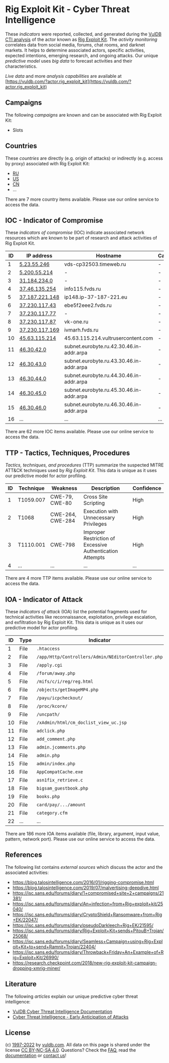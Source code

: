 # Rig Exploit Kit - Cyber Threat Intelligence

These _indicators_ were reported, collected, and generated during the [VulDB CTI analysis](https://vuldb.com/?kb.cti) of the actor known as [Rig Exploit Kit](https://vuldb.com/?actor.rig_exploit_kit). The _activity monitoring_ correlates data from social media, forums, chat rooms, and darknet markets. It helps to determine associated actors, specific activities, expected intentions, emerging research, and ongoing attacks. Our unique _predictive model_ uses _big data_ to forecast activities and their characteristics.

_Live data_ and more _analysis capabilities_ are available at [https://vuldb.com/?actor.rig_exploit_kit](https://vuldb.com/?actor.rig_exploit_kit)

## Campaigns

The following _campaigns_ are known and can be associated with Rig Exploit Kit:

* Slots

## Countries

These _countries_ are directly (e.g. origin of attacks) or indirectly (e.g. access by proxy) associated with Rig Exploit Kit:

* [RU](https://vuldb.com/?country.ru)
* [US](https://vuldb.com/?country.us)
* [CN](https://vuldb.com/?country.cn)
* ...

There are 7 more country items available. Please use our online service to access the data.

## IOC - Indicator of Compromise

These _indicators of compromise_ (IOC) indicate associated network resources which are known to be part of research and attack activities of Rig Exploit Kit.

ID | IP address | Hostname | Campaign | Confidence
-- | ---------- | -------- | -------- | ----------
1 | [5.23.55.246](https://vuldb.com/?ip.5.23.55.246) | vds-cp32503.timeweb.ru | - | High
2 | [5.200.55.214](https://vuldb.com/?ip.5.200.55.214) | - | - | High
3 | [31.184.234.0](https://vuldb.com/?ip.31.184.234.0) | - | - | High
4 | [37.46.135.254](https://vuldb.com/?ip.37.46.135.254) | info115.fvds.ru | - | High
5 | [37.187.221.148](https://vuldb.com/?ip.37.187.221.148) | ip148.ip-37-187-221.eu | - | High
6 | [37.230.117.43](https://vuldb.com/?ip.37.230.117.43) | ebe5f2eee2.fvds.ru | - | High
7 | [37.230.117.77](https://vuldb.com/?ip.37.230.117.77) | - | - | High
8 | [37.230.117.87](https://vuldb.com/?ip.37.230.117.87) | vk-one.ru | - | High
9 | [37.230.117.169](https://vuldb.com/?ip.37.230.117.169) | ivmarh.fvds.ru | - | High
10 | [45.63.115.214](https://vuldb.com/?ip.45.63.115.214) | 45.63.115.214.vultrusercontent.com | - | High
11 | [46.30.42.0](https://vuldb.com/?ip.46.30.42.0) | subnet.eurobyte.ru.42.30.46.in-addr.arpa | - | High
12 | [46.30.43.0](https://vuldb.com/?ip.46.30.43.0) | subnet.eurobyte.ru.43.30.46.in-addr.arpa | - | High
13 | [46.30.44.0](https://vuldb.com/?ip.46.30.44.0) | subnet.eurobyte.ru.44.30.46.in-addr.arpa | - | High
14 | [46.30.45.0](https://vuldb.com/?ip.46.30.45.0) | subnet.eurobyte.ru.45.30.46.in-addr.arpa | - | High
15 | [46.30.46.0](https://vuldb.com/?ip.46.30.46.0) | subnet.eurobyte.ru.46.30.46.in-addr.arpa | - | High
16 | ... | ... | ... | ...

There are 62 more IOC items available. Please use our online service to access the data.

## TTP - Tactics, Techniques, Procedures

_Tactics, techniques, and procedures_ (TTP) summarize the suspected MITRE ATT&CK techniques used by _Rig Exploit Kit_. This data is unique as it uses our predictive model for actor profiling.

ID | Technique | Weakness | Description | Confidence
-- | --------- | -------- | ----------- | ----------
1 | T1059.007 | CWE-79, CWE-80 | Cross Site Scripting | High
2 | T1068 | CWE-264, CWE-284 | Execution with Unnecessary Privileges | High
3 | T1110.001 | CWE-798 | Improper Restriction of Excessive Authentication Attempts | High
4 | ... | ... | ... | ...

There are 4 more TTP items available. Please use our online service to access the data.

## IOA - Indicator of Attack

These _indicators of attack_ (IOA) list the potential fragments used for technical activities like reconnaissance, exploitation, privilege escalation, and exfiltration by Rig Exploit Kit. This data is unique as it uses our predictive model for actor profiling.

ID | Type | Indicator | Confidence
-- | ---- | --------- | ----------
1 | File | `.htaccess` | Medium
2 | File | `/app/Http/Controllers/Admin/NEditorController.php` | High
3 | File | `/apply.cgi` | Medium
4 | File | `/forum/away.php` | High
5 | File | `/mifs/c/i/reg/reg.html` | High
6 | File | `/objects/getImageMP4.php` | High
7 | File | `/payu/icpcheckout/` | High
8 | File | `/proc/kcore/` | Medium
9 | File | `/uncpath/` | Medium
10 | File | `/xAdmin/html/cm_doclist_view_uc.jsp` | High
11 | File | `adclick.php` | Medium
12 | File | `add_comment.php` | High
13 | File | `admin.jcomments.php` | High
14 | File | `admin.php` | Medium
15 | File | `admin/index.php` | High
16 | File | `AppCompatCache.exe` | High
17 | File | `asn1fix_retrieve.c` | High
18 | File | `bigsam_guestbook.php` | High
19 | File | `books.php` | Medium
20 | File | `card/pay/.../amount` | High
21 | File | `category.cfm` | Medium
22 | ... | ... | ...

There are 186 more IOA items available (file, library, argument, input value, pattern, network port). Please use our online service to access the data.

## References

The following list contains _external sources_ which discuss the actor and the associated activities:

* https://blog.talosintelligence.com/2016/01/rigging-compromise.html
* https://blog.talosintelligence.com/2019/07/malvertising-deepdive.html
* https://isc.sans.edu/forums/diary/1+compromised+site+2+campaigns/21381/
* https://isc.sans.edu/forums/diary/An+infection+from+Rig+exploit+kit/25040/
* https://isc.sans.edu/forums/diary/CryptoShield+Ransomware+from+Rig+EK/22047/
* https://isc.sans.edu/forums/diary/pseudoDarkleech+Rig+EK/21595/
* https://isc.sans.edu/forums/diary/Rig+Exploit+Kit+sends+PitouB+Trojan/25068/
* https://isc.sans.edu/forums/diary/Seamless+Campaign+using+Rig+Exploit+Kit+to+send+Ramnit+Trojan/22404/
* https://isc.sans.edu/forums/diary/Throwback+Friday+An+Example+of+Rig+Exploit+Kit/26990/
* https://research.checkpoint.com/2018/new-rig-exploit-kit-campaign-dropping-xmrig-miner/

## Literature

The following _articles_ explain our unique predictive cyber threat intelligence:

* [VulDB Cyber Threat Intelligence Documentation](https://vuldb.com/?kb.cti)
* [Cyber Threat Intelligence - Early Anticipation of Attacks](https://www.scip.ch/en/?labs.20201022)

## License

(c) [1997-2022](https://vuldb.com/?kb.changelog) by [vuldb.com](https://vuldb.com/?kb.about). All data on this page is shared under the license [CC BY-NC-SA 4.0](https://creativecommons.org/licenses/by-nc-sa/4.0/). Questions? Check the [FAQ](https://vuldb.com/?kb.faq), read the [documentation](https://vuldb.com/?kb) or [contact us](https://vuldb.com/?contact)!
